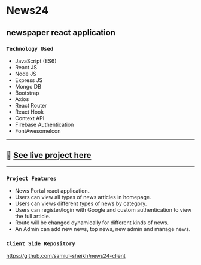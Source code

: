#  News24
## newspaper react application

### `Technology Used`
- JavaScript (ES6)
- React JS
- Node JS
- Express JS
- Mongo DB
- Bootstrap
- Axios
- React Router
- React Hook
- Context API
- Firebase Authentication
- FontAwesomeIcon
---
## :link: [See live project here](https://newsbd-24.web.app/)

---
### `Project Features`
- News Portal react application..
- Users can view all types of news articles in homepage.
- Users can views different types of news by category.
- Users can register/login with Google and custom authentication to view the full article.
- Route will be changed dynamically for different kinds of news.
- An Admin can add new news, top news, new admin and manage news.
### `Client Side Repository`
https://github.com/samiul-sheikh/news24-client
